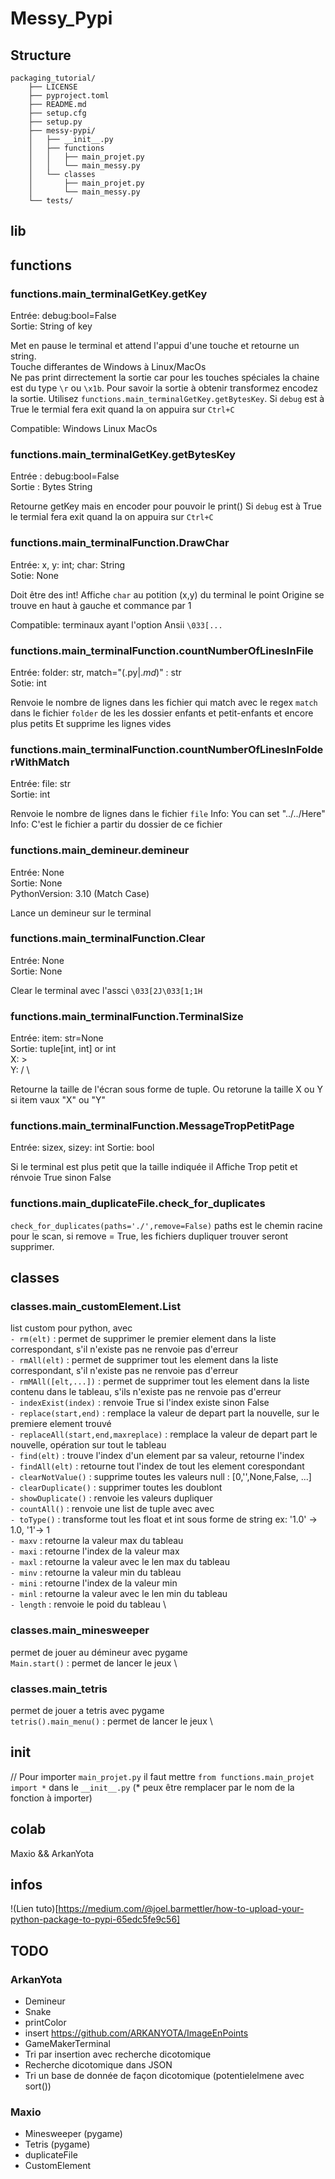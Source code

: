 # Messy_Pypi

## Structure
```
packaging_tutorial/
	├── LICENSE
	├── pyproject.toml
	├── README.md
	├── setup.cfg
	├── setup.py
	├── messy-pypi/
	│   ├── __init__.py
	│	├── functions
	│	│	├── main_projet.py
	│	│	└── main_messy.py
	│	└── classes
	│		├── main_projet.py
	│		└── main_messy.py
	└── tests/
```

## lib

## functions

### functions.main_terminalGetKey.**getKey**

Entrée: debug:bool=False \
Sortie: String of key

Met en pause le terminal et attend l'appui d'une touche et retourne un string. \
Touche differantes de Windows à Linux/MacOs \
Ne pas print dirrectement la sortie car pour les touches spéciales la chaine est du type `\r` ou `\x1b`. Pour savoir la sortie à obtenir transformez encodez la sortie. Utilisez `functions.main_terminalGetKey.getBytesKey`.
Si `debug` est à True le termial fera exit quand la on appuira sur `Ctrl+C` 

Compatible: Windows Linux MacOs

### functions.main_terminalGetKey.**getBytesKey**

Entrée : debug:bool=False \
Sortie : Bytes String 

Retourne getKey mais en encoder pour pouvoir le print()
Si `debug` est à True le termial fera exit quand la on appuira sur `Ctrl+C` 

### functions.main_terminalFunction.**DrawChar**
Entrée: x, y: int; char: String \
Sotie: None

Doit être des int!
Affiche `char` au potition (x,y) du terminal
le point Origine se trouve en haut à gauche et commance par 1 

Compatible: terminaux ayant l'option Ansii `\033[...`

### functions.main_terminalFunction.**countNumberOfLinesInFile**
Entrée: folder: str, match="(.py$|.md$)" : str \
Sotie: int

Renvoie le nombre de lignes dans les fichier qui match avec le regex `match` dans le fichier `folder` de les les dossier enfants et petit-enfants et encore plus petits
Et supprime les lignes vides

### functions.main_terminalFunction.**countNumberOfLinesInFolderWithMatch**
Entrée: file: str \
Sortie: int

Renvoie le nombre de lignes dans le fichier `file`
Info: You can set "../../Here"
Info: C'est le fichier a partir du dossier de ce fichier


### functions.main_demineur.**demineur**
Entrée: None \
Sortie: None \
PythonVersion: 3.10 (Match Case) 

Lance un demineur sur le terminal

### functions.main_terminalFunction.**Clear**
Entrée: None \
Sortie: None 

Clear le terminal avec l'assci `\033[2J\033[1;1H`



### functions.main_terminalFunction.**TerminalSize**
Entrée: item: str=None \
Sortie: tuple[int, int] or int \
X: > \
Y: \/ \

Retourne la taille de l'écran sous forme de tuple.
Ou retorune la taille X ou Y si item vaux "X" ou "Y"

### functions.main_terminalFunction.**MessageTropPetitPage**
Entrée: sizex, sizey: int
Sortie: bool

Si le terminal est plus petit que la taille indiquée il Affiche Trop petit et rénvoie True sinon False

### functions.main_duplicateFile.**check_for_duplicates**
`check_for_duplicates(paths='./',remove=False)`
paths est le chemin racine pour le scan, si remove = True, les fichiers dupliquer trouver seront supprimer.

## classes

### classes.main_customElement.List
list custom pour python, avec \
	`- rm(elt)` : permet de supprimer le premier element dans la liste correspondant, s'il n'existe pas ne renvoie pas d'erreur \
	`- rmAll(elt)` : permet de supprimer tout les element dans la liste correspondant, s'il n'existe pas ne renvoie pas d'erreur \
	`- rmMAll([elt,...])` : permet de supprimer tout les element dans la liste contenu dans le tableau, s'ils n'existe pas ne renvoie pas d'erreur \
	`- indexExist(index)` : renvoie True si l'index existe sinon False \
	`- replace(start,end)` : remplace la valeur de depart part la nouvelle, sur le premiere element trouvé \
	`- replaceAll(start,end,maxreplace)` : remplace la valeur de depart part le nouvelle, opération sur tout le tableau \
	`- find(elt)` : trouve l'index d'un element par sa valeur, retourne l'index \
	`- findAll(elt)` : retourne tout l'index de tout les element corespondant \
	`- clearNotValue()` : supprime toutes les valeurs null : [0,'',None,False, ...] \
	`- clearDuplicate()` : supprimer toutes les doublont \
	`- showDuplicate()` : renvoie les valeurs dupliquer \
	`- countAll()` : renvoie une list de tuple avec avec  \
	`- toType()` : transforme tout les float et int sous forme de string ex: '1.0' -> 1.0, '1'-> 1  \
	`- maxv` : retourne la valeur max du tableau \
	`- maxi` : retourne l'index de la valeur max \
	`- maxl` : retourne la valeur avec le len max du tableau \
	`- minv` : retourne la valeur min du tableau \
	`- mini` : retourne l'index de la valeur min \
	`- minl` : retourne la valeur avec le len min du tableau \
	`- length` : renvoie le poid du tableau \


### classes.main_minesweeper
permet de jouer au démineur avec pygame \
	`Main.start()` : permet de lancer le jeux \

### classes.main_tetris
permet de jouer a tetris avec pygame \
	`tetris().main_menu()` : permet de lancer le jeux \

## init
// Pour importer `main_projet.py` il faut mettre `from functions.main_projet import *` dans le `__init__.py` (* peux être remplacer par le nom de la fonction à importer) 

## colab
Maxio && ArkanYota

## infos
!(Lien tuto)[https://medium.com/@joel.barmettler/how-to-upload-your-python-package-to-pypi-65edc5fe9c56]

## TODO

### ArkanYota
- Demineur
- Snake
- printColor
- insert https://github.com/ARKANYOTA/ImageEnPoints
- GameMakerTerminal
- Tri par insertion avec recherche dicotomique
- Recherche dicotomique dans JSON
- Tri un base de donnée de façon dicotomique (potentielelmene avec sort()) 

### Maxio
- Minesweeper (pygame)
- Tetris (pygame)
- duplicateFile	
- CustomElement

